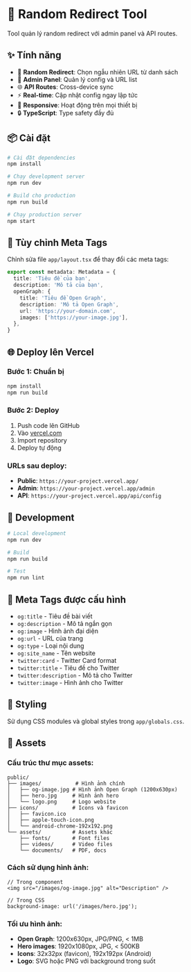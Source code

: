 # 🚀 Random Redirect Tool

Tool quản lý random redirect với admin panel và API routes.

## ✨ Tính năng

- 🎲 **Random Redirect**: Chọn ngẫu nhiên URL từ danh sách
- 🔧 **Admin Panel**: Quản lý config và URL list  
- 🌐 **API Routes**: Cross-device sync
- ⚡ **Real-time**: Cập nhật config ngay lập tức
- 📱 **Responsive**: Hoạt động trên mọi thiết bị
- 🔒 **TypeScript**: Type safety đầy đủ

## 📦 Cài đặt

```bash
# Cài đặt dependencies
npm install

# Chạy development server
npm run dev

# Build cho production
npm run build

# Chạy production server
npm start
```

## 🔧 Tùy chỉnh Meta Tags

Chỉnh sửa file `app/layout.tsx` để thay đổi các meta tags:

```typescript
export const metadata: Metadata = {
  title: 'Tiêu đề của bạn',
  description: 'Mô tả của bạn',
  openGraph: {
    title: 'Tiêu đề Open Graph',
    description: 'Mô tả Open Graph',
    url: 'https://your-domain.com',
    images: ['https://your-image.jpg'],
  },
}
```

## 🌐 Deploy lên Vercel

### Bước 1: Chuẩn bị
```bash
npm install
npm run build
```

### Bước 2: Deploy
1. Push code lên GitHub
2. Vào [vercel.com](https://vercel.com)
3. Import repository
4. Deploy tự động

### URLs sau deploy:
- **Public**: `https://your-project.vercel.app/`
- **Admin**: `https://your-project.vercel.app/admin`
- **API**: `https://your-project.vercel.app/api/config`

## 🔧 Development

```bash
# Local development
npm run dev

# Build
npm run build

# Test
npm run lint
```

## 📱 Meta Tags được cấu hình

- `og:title` - Tiêu đề bài viết
- `og:description` - Mô tả ngắn gọn
- `og:image` - Hình ảnh đại diện
- `og:url` - URL của trang
- `og:type` - Loại nội dung
- `og:site_name` - Tên website
- `twitter:card` - Twitter Card format
- `twitter:title` - Tiêu đề cho Twitter
- `twitter:description` - Mô tả cho Twitter
- `twitter:image` - Hình ảnh cho Twitter

## 🎨 Styling

Sử dụng CSS modules và global styles trong `app/globals.css`.

## 📁 Assets

### Cấu trúc thư mục assets:
```
public/
├── images/           # Hình ảnh chính
│   ├── og-image.jpg # Hình ảnh Open Graph (1200x630px)
│   ├── hero.jpg     # Hình ảnh hero
│   └── logo.png     # Logo website
├── icons/           # Icons và favicon
│   ├── favicon.ico
│   ├── apple-touch-icon.png
│   └── android-chrome-192x192.png
└── assets/          # Assets khác
    ├── fonts/       # Font files
    ├── videos/      # Video files
    └── documents/   # PDF, docs
```

### Cách sử dụng hình ảnh:
```tsx
// Trong component
<img src="/images/og-image.jpg" alt="Description" />

// Trong CSS
background-image: url('/images/hero.jpg');
```

### Tối ưu hình ảnh:
- **Open Graph**: 1200x630px, JPG/PNG, < 1MB
- **Hero images**: 1920x1080px, JPG, < 500KB
- **Icons**: 32x32px (favicon), 192x192px (Android)
- **Logo**: SVG hoặc PNG với background trong suốt
